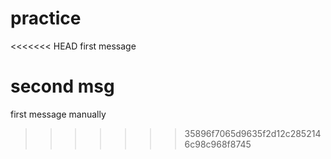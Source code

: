# practice

<<<<<<< HEAD
first message

second msg
=======
first message manually
>>>>>>> 35896f7065d9635f2d12c2852146c98c968f8745
